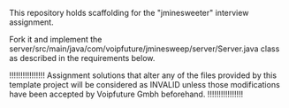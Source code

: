 This repository holds scaffolding for the "jminesweeter" interview assignment. 

Fork it and implement the server/src/main/java/com/voipfuture/jminesweep/server/Server.java class as described in the requirements below.

!!!!!!!!!!!!!!!!
Assignment solutions that alter any of the files provided by this template project will be considered as INVALID unless those modifications have been accepted by Voipfuture Gmbh beforehand.
!!!!!!!!!!!!!!!!
